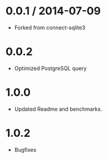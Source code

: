 0.0.1 / 2014-07-09
==================

  * Forked from connect-sqlite3

0.0.2
==================

  * Optimized PostgreSQL query

1.0.0
==================

  * Updated Readme and benchmarks.

1.0.2
==================
  * Bugfixes
